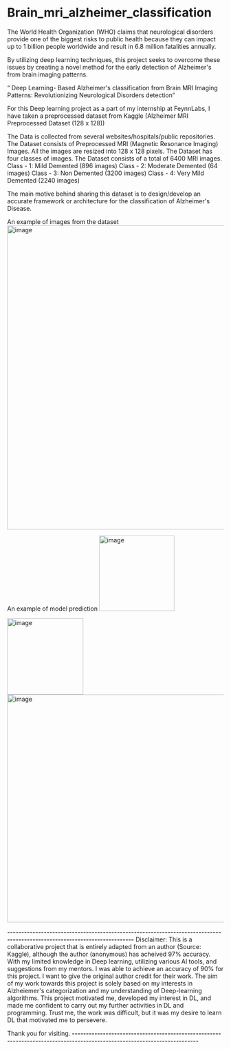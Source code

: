 # Brain_mri_alzheimer_classification
The World Health Organization (WHO) claims that neurological disorders provide one of the biggest risks to public health because they can impact up to
1 billion people worldwide and result in 6.8 million fatalities annually.

By utilizing deep learning techniques, this project seeks to overcome these issues by creating a novel method for the early detection of Alzheimer's from brain imaging patterns.


“ Deep Learning- Based Alzheimer's classification from Brain MRI Imaging Patterns: Revolutionizing Neurological Disorders detection“

For this Deep learning project as a part of my internship at FeynnLabs, I have taken a preprocessed dataset from Kaggle (Alzheimer MRI Preprocessed Dataset (128 x 128))

The Data is collected from several websites/hospitals/public repositories.
The Dataset consists of Preprocessed MRI (Magnetic Resonance Imaging) Images.
All the images are resized into 128 x 128 pixels.
The Dataset has four classes of images.
The Dataset consists of a total of 6400 MRI images.
Class - 1: Mild Demented (896 images)
Class - 2: Moderate Demented (64 images)
Class - 3: Non Demented (3200 images)
Class - 4: Very Mild Demented (2240 images)

The main motive behind sharing this dataset is to design/develop an accurate framework or architecture for the classification of Alzheimer's Disease.

An example of images from the dataset 
<img width="706" alt="image" src="https://github.com/Praneet-Prabhanjan/Brain_mri_alzheimer_classification/assets/140372429/b5802c41-7265-44d6-a84d-d0ed8d979122">

An example of model prediction
<img width="175" alt="image" src="https://github.com/Praneet-Prabhanjan/Brain_mri_alzheimer_classification/assets/140372429/f953165a-af96-4d2a-807d-4c90d2251e79">

<img width="177" alt="image" src="https://github.com/Praneet-Prabhanjan/Brain_mri_alzheimer_classification/assets/140372429/902660e5-299b-4c7f-b371-1a2c977e409d">

<img width="529" alt="image" src="https://github.com/Praneet-Prabhanjan/Brain_mri_alzheimer_classification/assets/140372429/17ac1875-7efa-4f24-a6a1-5cae313fb271">

**-------------------------------------------------------------------------------------------------------------------------**
Disclaimer: This is a collaborative project that is entirely adapted from an author (Source: Kaggle), although the author (anonymous) has acheived 97% accuracy. With my limited knowledge in Deep learning, utilizing various AI tools, and suggestions from my mentors. I was able to achieve an accuracy of 90% for this project. I want to give the original author credit for their work. The aim of my work towards this project is solely based on my interests in Alzheiemer's categorization and my understanding of Deep-learning algorithms. This project motivated me, developed my interest in DL, and made me confident to carry out my further activities in DL and programming. Trust me, the work was difficult, but it was my desire to learn DL that motivated me to persevere.

Thank you for visiting.
**-------------------------------------------------------------------------------------------------------------------------**

